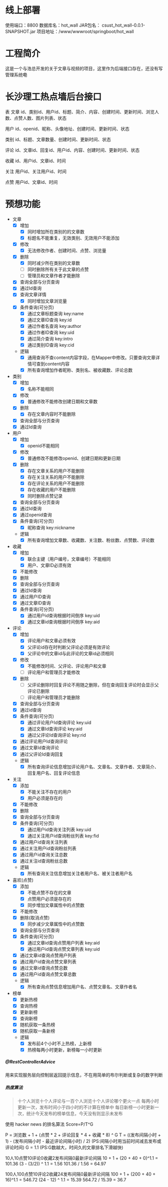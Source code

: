 # 线上部署
使用端口：8800
数据库名：hot_wall
JAR包名： csust_hot_wall-0.0.1-SNAPSHOT.jar
项目地址：/www/wwwroot/springboot/hot_wall
# 工程简介
这是一个与浩总开发的关于文章与视频的项目，这里作为后端接口存在，还没有写管理系统嘞
# 长沙理工热点墙后台接口

表
文章
id、类别id、用户id、标题、简介、内容、创建时间、更新时间、浏览人数、点赞人数、图片列表、状态

用户
id、openid、昵称、头像地址、创建时间、更新时间、状态

类别
id、标题、文章数量、创建时间、更新时间、状态

评论
id、文章id、回复id、用户id、内容、创建时间、更新时间、状态

收藏
id、用户id、文章id、时间

关注
用户id、关注用户id、时间

点赞
用户id、文章id、时间

# 预想功能
- 文章
    - [X] 增加
        - [X] 同时增加所在类别的的文章数
        - [X] 标题名不能重复，无效类别、无效用户不能添加
    - [x] 修改
        - [X] 无法修改作者、创建时间、点赞、浏览量
    - [x] 删除
        - [X] 同时减少所在类别的文章数
        - [ ] 同时删除所有关于此文章的点赞
        - [ ] 管理员和文章作者才能删除
    - [x] 查询全部与分页查询
    - [X] 通过Id查询
    - [X] 查询文章详情
        - [X] 同时增加文章浏览量
    - [X] 条件查询(可分页)
        - [X] 通过文章标题查询 key:name
        - [X] 通过文章ID查询 key:id
        - [X] 通过作者名查询 key:author
        - [X] 通过作者ID查询 key:uid
        - [X] 通过简介查询 key:intro
        - [X] 通过类别ID查询 key:cid
    - 逻辑
        - [X] 通用查询不查content内容字段，在Mapper中修改。只要查询文章详情可查到content内容
        - [X] 所有查询增加作者昵称、类别名、被收藏数、评论总数
- 类别
    - [X] 增加
        - [X] 名称不能相同
    - [X] 修改
        - [X] 普通修改不能修改创建日期和文章数
    - [X] 删除
        - [X] 存在文章内容时不能删除
    - [X] 查询全部与分页查询
    - [X] 通过Id查询
- 用户
    - [X] 增加
        - [X] openid不能相同
    - [X] 修改
        - [X] 普通修改不能修改openid、创建日期和更新日期
    - [X] 删除
        - [X] 存在文章关系的用户不能删除
        - [X] 存在关注关系的用户不能删除
        - [X] 存在评论关系的用户不能删除
        - [X] 存在收藏的用户不能删除
        - [X] 同时删除点赞记录
    - [X] 查询全部与分页查询
    - [X] 通过Id查询
    - [X] 通过openid查询
    - [X] 条件查询(可分页)
        - [X] 昵称查询 key:nickname
    - 逻辑
        - [X] 所有查询增加文章数、收藏数、关注数、粉丝数、点赞数、评论数
- 收藏
    - [X] 增加
        - [X] 联合主键（用户编号，文章编号）不能相同
        - [X] 用户、文章ID必须有效
    - [X] 不能修改
    - [X] 删除
    - [X] 查询全部与分页查询
    - [X] 通过Id查询
    - [X] 通过用户ID查询
    - [X] 通过文章ID查询
    - [X] 条件查询(可分页)
        - [X] 通过用户id查询根据时间倒序 key:uid
        - [X] 通过文章id查询根据时间倒序 key:aid
- 评论
    - [X] 增加
        - [X] 评论用户和文章必须有效
        - [X] 父评论id存在时判断父评论必须是有效评论
        - [X] 父评论中的文章id与此评论的文章id必须相同
    - [X] 修改
        - [X] 不能修改时间、父评论、评论用户和文章
        - [ ] 评论用户和管理员才能修改
    - [X] 删除
        - [ ] 父评论删除时回复评论不用随之删除，但在查询回复评论时会显示父评论已删除
        - [ ] 评论用户和管理员才能删除
    - [X] 查询全部与分页查询
    - [X] 通过id查询
    - [X] 条件查询(可分页)
        - [X] 通过评论用户Id查询评论 key:uid
        - [X] 通过文章Id查询评论 key:aid
        - [X] 通过父评论Id查询评论 key:rid
    - [X] 通过评论用户Id查询评论
    - [X] 通过文章Id查询评论
    - [X] 通过父评论Id查询回复
    - 逻辑
        - [X] 所有查询评论信息增加评论用户名、文章名、文章作者、文章简介、回复用户名、回复评论信息
- 关注
    - [X] 添加
        - [X] 不能关注不存在的用户
        - [X] 用户必须是存在的
    - [X] 不能修改
    - [X] 删除
    - [X] 查询全部与分页查询
    - [X] 条件查询(可分页)
        - [X] 通过用户id查询关注列表 key:uid
        - [X] 通过关注用户id查询粉丝列表 key:fid
    - [X] 通过用户id查询关注列表
    - [X] 通过关注用户id查询粉丝列表
    - [X] 通过用户id查询关注总数
    - [X] 通过关注id查询粉丝总数
    - 逻辑
        - [X] 所有查询关注信息增加关注者用户名、被关注者用户名
- 喜欢(点赞)
    - [X] 添加
        - [X] 不能点赞不存在的文章
        - [X] 点赞用户必须是存在的
        - [X] 同步增加文章属性中的点赞数
    - [X] 不能修改
    - [X] 删除(取消点赞)
        - [X] 同步减少文章属性中的点赞数
    - [X] 查询全部与分页查询
    - [X] 条件查询(可分页)
        - [X] 通过文章id查询点赞用户列表 key:aid
        - [X] 通过用户id查询点赞文章列表 key:uid
    - [X] 通过文章id查询点赞用户列表
    - [X] 通过用户id查询点赞文章列表
    - [X] 通过文章id查询点赞总数
    - [X] 通过用户id查询点赞文章总数
    - 逻辑
        - [X] 所有查询点赞信息增加用户名、点赞文章名、文章作者名
- 榜单
    - [X] 更新热榜
    - [X] 查询热榜
    - [X] 更新新榜
    - [X] 查询新榜
    - [X] 随机获取一条热榜
    - [X] 随机获取一条新榜
    - 逻辑
        - [X] 发布前4个小时不上热榜，上新榜
        - [X] 热榜每两小时更新，新榜每一小时更新
        
##### @RestControllerAdvice
用来实现服务层向控制层返回提示信息，不在用简单的布尔判断或复杂的数字判断

##### 热度算法
> 十个人浏览十个人评论与一百个人浏览十个人评论哪个更火一点
> 每两小时更新一次，发布时间小于四小时的不计算在榜单中
> 每日新榜一小时更新一次，统计今天发布的榜单信息，今天没有则显示未发布

使用 hacker news 的排名算法
Score=P/T^G

P = 浏览数 + 1 + (点赞 * 2 + 评论回复 * 4 + 收藏 * 8) ^ G 
T = ((发布间隔小时 + 1) - (发布间隔小时 - 最近评论间隔小时) / 2) (PS:间隔小时用当前时间减去发布或评论时间)
G = 1.1 (PS:G数越大，时间久的文章排名下滑越快)

10人10点赞10评论0收藏2发布间隔0最新评论间隔
10 + 1 + (20 + 40 + 0)^1.1 = 101.36
(3 - (3/2)) ^ 1.1 = 1.56
101.36 / 1.56 = 64.97

100人100点赞10评论2收藏24发布间隔0最新评论间隔
100 + 1 + (200 + 40 + 16)^1.1 = 546.72
(24 - 12) ^ 1.1 = 15.39
564.72 / 15.39 = 36.7